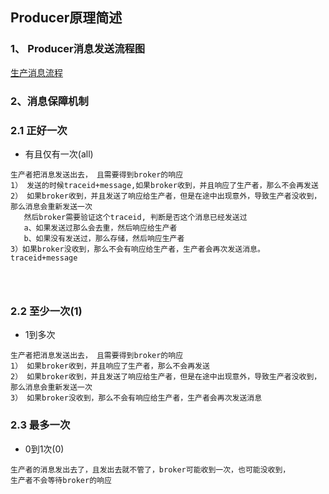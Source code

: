 ## Producer原理简述

### 1、 Producer消息发送流程图

[生产消息流程](https://image.baidu.com/search/detail?ct=503316480&z=0&ipn=d&word=kafka%20producer%20%E6%B5%81%E7%A8%8B%E5%9B%BE&step_word=&hs=0&pn=21&spn=0&di=7146857200093233153&pi=0&rn=1&tn=baiduimagedetail&is=0%2C0&istype=0&ie=utf-8&oe=utf-8&in=&cl=2&lm=-1&st=undefined&cs=4262832008%2C1353243690&os=1538266005%2C2437652255&simid=4262832008%2C1353243690&adpicid=0&lpn=0&ln=302&fr=&fmq=1666512590449_R&fm=&ic=undefined&s=undefined&hd=undefined&latest=undefined&copyright=undefined&se=&sme=&tab=0&width=undefined&height=undefined&face=undefined&ist=&jit=&cg=&bdtype=0&oriquery=&objurl=https%3A%2F%2Fgimg2.baidu.com%2Fimage_search%2Fsrc%3Dhttp%3A%2F%2Fs4.51cto.com%2Fimages%2Fblog%2F202005%2F17%2F6cfe60037f0c424126dd68649c73414b.png%3Fx-oss-process%3Dimage%2Fwatermark%2Csize_16%2Ctext_QDUxQ1RP5Y2a5a6i%2Ccolor_FFFFFF%2Ct_100%2Cg_se%2Cx_10%2Cy_10%2Cshadow_90%2Ctype_ZmFuZ3poZW5naGVpdGk%3D%26refer%3Dhttp%3A%2F%2Fs4.51cto.com%26app%3D2002%26size%3Df9999%2C10000%26q%3Da80%26n%3D0%26g%3D0n%26fmt%3Dauto%3Fsec%3D1669105444%26t%3Def05dc2690220f011edf31de0bc5ebc7&fromurl=ippr_z2C%24qAzdH3FAzdH3Fks52_z%26e3Bc8vp5_z%26e3Bv54AzdH3Fzj65a8AzdH3Fd9lclll%3F7p4_f576vj%3D5fvitgw-wrr&gsm=1e0000000000001e&rpstart=0&rpnum=0&islist=&querylist=&nojc=undefined&dyTabStr=MCwzLDUsMSw2LDQsMiw3LDgsOQ%3D%3D)

### 2、消息保障机制

### 2.1 正好一次

* 有且仅有一次(all)

```
生产者把消息发送出去， 且需要得到broker的响应
1） 发送的时候traceid+message,如果broker收到，并且响应了生产者，那么不会再发送
2） 如果broker收到，并且发送了响应给生产者，但是在途中出现意外，导致生产者没收到，那么消息会重新发送一次
   然后broker需要验证这个traceid, 判断是否这个消息已经发送过
   a、如果发送过那么会去重，然后响应给生产者
   b、如果没有发送过，那么存储，然后响应生产者
3）如果broker没收到，那么不会有响应给生产者，生产者会再次发送消息。traceid+message   
   
    


```

### 2.2 至少一次(1)

* 1到多次

```
生产者把消息发送出去， 且需要得到broker的响应
1） 如果broker收到，并且响应了生产者，那么不会再发送
2） 如果broker收到，并且发送了响应给生产者，但是在途中出现意外，导致生产者没收到，那么消息会重新发送一次
3） 如果broker没收到，那么不会有响应给生产者，生产者会再次发送消息

```

### 2.3 最多一次

* 0到1次(0)

```
生产者的消息发出去了，且发出去就不管了，broker可能收到一次，也可能没收到，
生产者不会等待broker的响应
```

